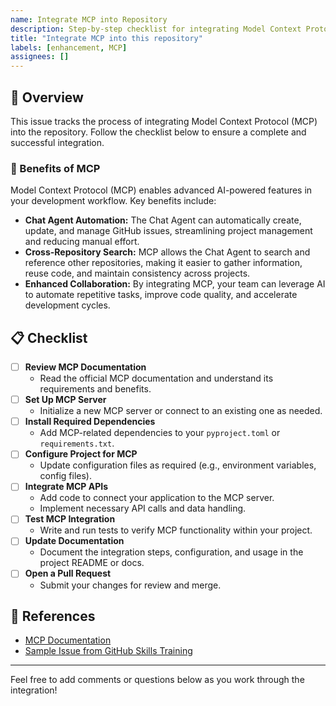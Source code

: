 ```yaml
---
name: Integrate MCP into Repository
description: Step-by-step checklist for integrating Model Context Protocol (MCP) into this project.
title: "Integrate MCP into this repository"
labels: [enhancement, MCP]
assignees: []
---
```


## 📝 Overview
This issue tracks the process of integrating Model Context Protocol (MCP) into the repository. Follow the checklist below to ensure a complete and successful integration.

### 🚀 Benefits of MCP
Model Context Protocol (MCP) enables advanced AI-powered features in your development workflow. Key benefits include:
- **Chat Agent Automation:** The Chat Agent can automatically create, update, and manage GitHub issues, streamlining project management and reducing manual effort.
- **Cross-Repository Search:** MCP allows the Chat Agent to search and reference other repositories, making it easier to gather information, reuse code, and maintain consistency across projects.
- **Enhanced Collaboration:** By integrating MCP, your team can leverage AI to automate repetitive tasks, improve code quality, and accelerate development cycles.

## 📋 Checklist
- [ ] **Review MCP Documentation**
  - Read the official MCP documentation and understand its requirements and benefits.
- [ ] **Set Up MCP Server**
  - Initialize a new MCP server or connect to an existing one as needed.
- [ ] **Install Required Dependencies**
  - Add MCP-related dependencies to your `pyproject.toml` or `requirements.txt`.
- [ ] **Configure Project for MCP**
  - Update configuration files as required (e.g., environment variables, config files).
- [ ] **Integrate MCP APIs**
  - Add code to connect your application to the MCP server.
  - Implement necessary API calls and data handling.
- [ ] **Test MCP Integration**
  - Write and run tests to verify MCP functionality within your project.
- [ ] **Update Documentation**
  - Document the integration steps, configuration, and usage in the project README or docs.
- [ ] **Open a Pull Request**
  - Submit your changes for review and merge.

## 🔗 References
- [MCP Documentation](https://aka.ms/mcp-docs)
- [Sample Issue from GitHub Skills Training](https://github.com/npr99/skills-integrate-mcp-with-copilot/issues/1)

---
Feel free to add comments or questions below as you work through the integration!